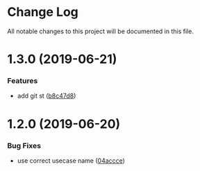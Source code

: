 # Change Log

All notable changes to this project will be documented in this file.

<a name="1.3.0"></a>
# 1.3.0 (2019-06-21)


### Features

* add git st ([b8c47d8](https://github.com/kikoruiz/frontend-mv--uilib-components/commit/b8c47d8))



<a name="1.2.0"></a>
# 1.2.0 (2019-06-20)


### Bug Fixes

* use correct usecase name ([04accce](https://github.com/kikoruiz/frontend-mv--uilib-components/commit/04accce))



